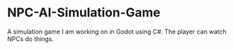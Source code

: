 # NPC-AI-Simulation-Game
A simulation game I am working on in Godot using C#. The player can watch NPCs do things.
